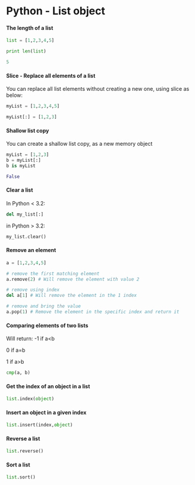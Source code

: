# Python - List object


#### The length of a list

```python
list = [1,2,3,4,5]

print len(list)

5

```


#### Slice - Replace all elements of a list

You can replace all list elements without creating a new one, using slice as below:

```python
myList = [1,2,3,4,5]

myList[:] = [1,2,3]
````

#### Shallow list copy

You can create a shallow list copy, as a new memory object

```python
myList = [1,2,3]
b = myList[:]
b is myList

False
```

#### Clear a list

In Python < 3.2:

```python
del my_list[:]
```

in Python > 3.2:

```python
my_list.clear()
```

#### Remove an element

```python
a = [1,2,3,4,5]

# remove the first matching element
a.remove(2) # Will remove the element with value 2

# remove using index
del a[1] # Will remove the element in the 1 index

# remove and bring the value
a.pop(1) # Remove the element in the specific index and return it
```

#### Comparing elements of two lists

Will return:
-1 if a<b

0 if a=b

1 if a>b
```python
cmp(a, b)
```

#### Get the index of an object in a list

```python
list.index(object)
```

#### Insert an object in a given index

```python
list.insert(index,object)
```

#### Reverse a list

```python
list.reverse()
```

#### Sort a list

```python
list.sort()
```
